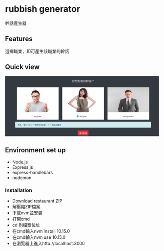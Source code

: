 # rubbish generator
幹話產生器

## Features
選擇職業，即可產生該職業的幹話

## Quick view

![index page](https://raw.githubusercontent.com/newman0934/rubbish_generator/master/public/img/index.png)

## Environment set up
- Node.js
- Express.js
- express-handlebars
- nodemon

### Installation
- Download restaurant ZIP
- 解壓縮ZIP檔案
- 下載nvm並安裝
- 打開cmd
- cd 到檔案位址
- 在cmd輸入nvm install 10.15.0
- 在cmd輸入nvm use 10.15.0
- 在瀏覽器上進入http://localhost:3000